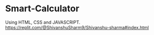 # Smart-Calculator
Using HTML, CSS  and JAVASCRIPT. https://replit.com/@ShivanshuSharm9/Shivanshu-sharma#index.html
